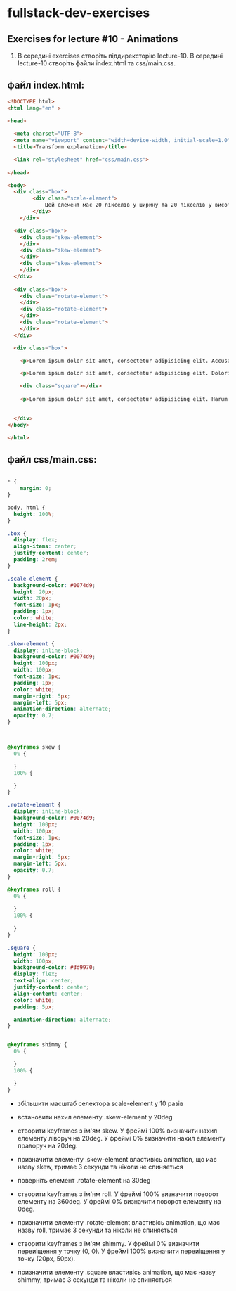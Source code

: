 # fullstack-dev-exercises

## Exercises for lecture #10 - Animations


1. В середині exercises створіть піддирексторію lecture-10. В середині lecture-10 створіть файли index.html та css/main.css. 

## файл index.html:

```html
<!DOCTYPE html>
<html lang="en" >

<head>
  
  <meta charset="UTF-8">
  <meta name="viewport" content="width=device-width, initial-scale=1.0">
  <title>Transform explanation</title>

  <link rel="stylesheet" href="css/main.css">
  
</head>

<body>
  <div class="box">
        <div class="scale-element">
            Цей елемент має 20 пікселів у ширину та 20 пікселів у висоту, але, якщо для функції масштабування встановлено значення 10, він тепер має 100 пікселів у ширину та 400 пікселів у висоту. Ця властивість також впливає на текст, відступи та поля.
        </div>
    </div>

  <div class="box">
    <div class="skew-element">
    </div>
    <div class="skew-element">
    </div>
    <div class="skew-element">
    </div>
  </div>
  
  <div class="box">
    <div class="rotate-element">
    </div>
    <div class="rotate-element">
    </div>
    <div class="rotate-element">
    </div>
  </div>

  <div class="box">

    <p>Lorem ipsum dolor sit amet, consectetur adipisicing elit. Accusamus porro officia, quae, explicabo deleniti quasi molestias dolorum non ad pariatur. Illo, inventore at. Odio iure adipisci quisquam, molestias impedit quo.</p>

    <p>Lorem ipsum dolor sit amet, consectetur adipisicing elit. Doloribus unde, quis. Natus quasi, eveniet corporis facere laboriosam voluptatem ad blanditiis, temporibus, laborum voluptate possimus beatae illo. Illo molestiae, iure blanditiis.</p>

    <div class="square"></div>
    
    <p>Lorem ipsum dolor sit amet, consectetur adipisicing elit. Harum sit aperiam odit libero soluta delectus voluptatibus saepe laboriosam maiores, quas, fuga vitae. Suscipit eum assumenda hic sunt, debitis voluptatum odit.</p>

  
  </div>
</body>

</html>

```

## файл css/main.css:

```css

* {
    margin: 0;
}

body, html {
  height: 100%;
}

.box {
  display: flex;
  align-items: center;
  justify-content: center;
  padding: 2rem;
}

.scale-element {
  background-color: #0074d9;
  height: 20px;
  width: 20px;
  font-size: 1px;
  padding: 1px;
  color: white;
  line-height: 2px;
}

.skew-element {
  display: inline-block;
  background-color: #0074d9;
  height: 100px;
  width: 100px;
  font-size: 1px;
  padding: 1px;
  color: white;
  margin-right: 5px;
  margin-left: 5px;
  animation-direction: alternate;
  opacity: 0.7;
}



@keyframes skew {
  0% {

  }
  100% {

  }
}

.rotate-element {
  display: inline-block;
  background-color: #0074d9;
  height: 100px;
  width: 100px;
  font-size: 1px;
  padding: 1px;
  color: white;
  margin-right: 5px;
  margin-left: 5px;
  opacity: 0.7;
}

@keyframes roll {
  0% {
    
  }
  100% {
    
  }
}

.square {
  height: 100px;
  width: 100px;
  background-color: #3d9970;
  display: flex;
  text-align: center;
  justify-content: center;
  align-content: center;
  color: white;
  padding: 5px;

  animation-direction: alternate;
}


@keyframes shimmy {
  0% {

  }
  100% {

  }
}
```

  - збільшити масштаб селектора scale-element у 10 разів
  - встановити нахил елементу .skew-element у 20deg
  - створити keyframes з ім'ям skew. У фреймі 100% визначити нахил елементу ліворуч на 20deg. У фреймі 0% визначити нахил елементу праворуч на 20deg.
  - призначити елементу .skew-element властивісь animation, що иає назву skew, тримає 3 секунди та ніколи не спиняється

  - поверніть елемент .rotate-element на 30deg
  - створити keyframes з ім'ям roll. У фреймі 100% визначити поворот елементу на 360deg. У фреймі 0% визначити поворот елементу на 0deg.
  - призначити елементу .rotate-element властивісь animation, що має назву roll, тримає 3 секунди та ніколи не спиняється

  - створити keyframes з ім'ям shimmy. У фреймі 0% визначити переиіщення у точку (0, 0). У фреймі 100% визначити переиіщення у точку (20px, 50px).
  - призначити елементу .square властивісь animation, що має назву shimmy, тримає 3 секунди та ніколи не спиняється
